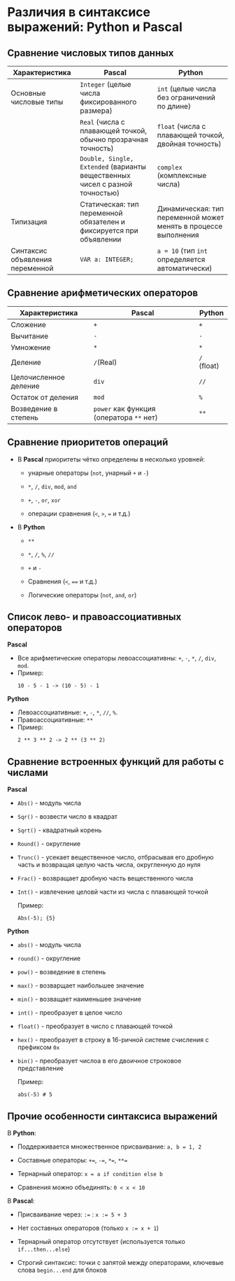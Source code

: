 # Различия в синтаксисе выражений: Python и Pascal

## Сравнение числовых типов данных

|    Характеристика      | Pascal | Python |
| --------------| ---------------| --------|
| Основные числовые типы   | `Integer` (целые числа фиксированного размера) | `int` (целые числа без ограничений по длине) |
| | `Real` (числа с плавающей точкой, обычно прозрачная точность)| `float` (числа с плавающей точкой, двойная точность) |
| | `Double, Single, Extended` (варианты вещественных чисел с разной точностью) | `complex` (комплексные числа) |
|Типизация| Статическая: тип переменной обязателен и фиксируется при объявлении |Динамическая: тип переменной может менять в процессе выполнения |
| Синтаксис объявления переменной| `VAR a: INTEGER;` | `a = 10` (тип `int` определяется автоматически)|

## Сравнение арифметических операторов

|    Характеристика      | Pascal | Python |
| --------------| ---------------| --------|
| Сложение   | `+` | `+` |
| Вычитание  | `-` | `-` |
| Умножение  | `*` | `*` |
| Деление    | `/`(Real) | `/` (float) |
| Целочисленное деление  | `div` | `//` |
| Остаток от деления  | `mod` | `%` |
| Возведение в степень  | `power` как функция (оператора `**` нет) | `**` |

## Сравнение приоритетов операций

- В **Pascal** приоритеты чётко определены в несколько уровней: 
  - унарные операторы (`not`, унарный `+` и `-`)
  
  - `*`, `/`, `div`, `mod`, `and`
  
  - `+`, `-`, `or`, `xor` 
  
  - операции сравнения (`<`, `>`, `=` и т.д.)

- В **Python**
  - `**` 
  
  - `*`, `/`, `%`, `//`
  
  - `+` и `-`
  
  - Сравнения (`<`, `==` и т.д.)
  
  - Логические операторы (`not`, `and`, `or`)

## Список лево- и правоассоциативных операторов

**Pascal**
- Все арифметические операторы левоассоциативны: `+`, `-`, `*`, `/`, `div`, `mod`.
- Пример:
  ```
  10 - 5 - 1 -> (10 - 5) - 1
  ```

**Python**
- Левоассоциативные: `+`, `-`, `*`, `//`, `%`.
- Правоассоциативные: `**`
- Пример:
  ```
  2 ** 3 ** 2 -> 2 ** (3 ** 2)
  ```

## Сравнение встроенных функций для работы с числами

**Pascal**
- `Abs()` - модуль числа
- `Sqr()` - возвести число в квадрат
- `Sqrt()` - квадратный корень
- `Round()` - округление
- `Trunc()` - усекает вещественное число, отбрасывая его дробную часть и возвращая целую часть числа, округленную до нуля
- `Frac()` - возвращает дробную часть вещественного числа
- `Int()` - извлечение целовй части из числа с плавающей точкой
  
  Пример:
  ```
  Abs(-5); {5}
  ```

**Python**
- `abs()` - модуль числа
- `round()` - округление
- `pow()` - возведение в степень
- `max()` - возварщает наибольшее значение
- `min()` - возващает наименьшее значение
- `int()` - преобразует в целое число
- `float()` - преобразует в число с плавающей точкой
- `hex()` - преобразует в строку в 16-ричной системе счисления с префиксом `0x`
- `bin()` - преобразует числоа в его двоичное строковое представление
  
  Пример:
  ```
  abs(-5) # 5
  ```

## Прочие особенности синтаксиса выражений

В **Python**:
- Поддерживается множественное присваивание: `a, b = 1, 2`
  
- Составные операторы: `+=`, `-=`, `*=`, `**=`
  
- Тернарный оператор: `x = a if condition else b`
  
- Сравнения можно объединять: `0 < x < 10`

В **Pascal**:
- Присваивание через: `:=` : `x := 5 + 3`

- Нет составных операторов (только `x := x + 1`)

- Тернарный оператор отсутствует (используется только `if...then...else`)

- Строгий синтаксис: точки с запятой между операторами, ключевые слова `begin...end` для блоков